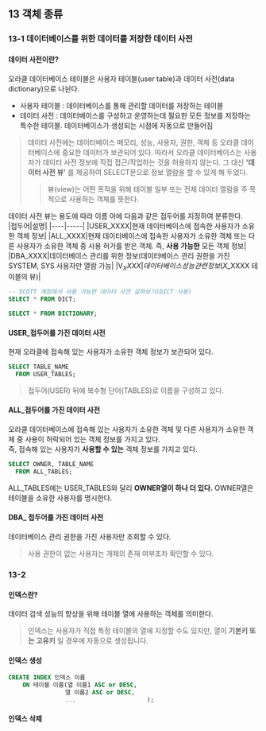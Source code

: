 ## 13 객체 종류

### 13-1 데이터베이스를 위한 데이터를 저장한 데이터 사전
#### 데이터 사전이란?
오라클 데이터베이스 테이블은 사용자 테이블(user table)과 데이터 사전(data dictionary)으로 나뉜다.     
- 사용자 테이블 : 데이터베이스를 통해 관리할 데이터를 저장하는 테이블        
- 데이터 사전 : 데이터베이스를 구성하고 운영하는데 필요한 모든 정보를 저장하는 특수한 테이블. 데이터베이스가 생성되는 시점에 자동으로 만들어짐     
> 데이터 사전에는 데이터베이스 메모리, 성능, 사용자, 권한, 객체 등 오라클 데이터베이스에 중요한 데이터가 보관되어 있다. 
> 따라서 오라클 데이터베이스는 사용자가 데이터 사전 정보에 직접 접근/작업하는 것을 허용하지 않는다. 
> 그 대신 **'데이터 사전 뷰'** 를 제공하여 SELECT문으로 정보 열람을 할 수 있게 해 두었다.
>> 뷰(view)는 어떤 목적을 위해 테이블 일부 또는 전체 데이터 열람을 주 목적으로 사용하는 객체를 뜻한다.

데이터 사전 뷰는 용도에 따라 이름 아에 다음과 같은 접두어를 지정하여 분류한다.    
|접두어|설명|
|----|-----|
|USER_XXXX|현재 데이터베이스에 접속한 사용자가 소유한 객체 정보|
|ALL_XXXX|현재 데이터베이스에 접속한 사용자가 소유한 객체 또는 다른 사용자가 소유한 객체 중 사용 허가를 받은 객체. 즉, **사용 가능한** 모든 객체 정보|
|DBA_XXXX|데이터베이스 관리를 위한 정보(데이터베이스 관리 권한을 가진 SYSTEM, SYS 사용자만 열람 가능|
|V$_XXXX|데이터베이스 성능 관련 정보(X$_XXXX 테이블의 뷰)|

```sql
-- SCOTT 계정에서 사용 가능한 데이터 사전 살펴보기(DICT 사용)
SELECT * FROM DICT;

SELECT * FROM DICTIONARY;
```

#### USER_접두어를 가진 데이터 사전
현재 오라클에 접속해 있는 사용자가 소유한 객체 정보가 보관되어 있다.    
```sql
SELECT TABLE_NAME
  FROM USER_TABLES;
```
> 접두어(USER) 뒤에 복수형 단어(TABLES)로 이름을 구성하고 있다.    

#### ALL_접두어를 가진 데이터 사전
오라클 데이터베이스에 접속해 있는 사용자가 소유한 객체 및 다른 사용자가 소유한 객체 중 사용이 허락되어 있는 객체 정보를 가지고 있다.     
즉, 접속해 있는 사용자가 **사용할 수 있는** 객체 정보를 가지고 있다.      
```sql
SELECT OWNER, TABLE_NAME
  FROM ALL_TABLES;
```
ALL_TABLES에는 USER_TABLES와 달리 **OWNER열이 하나 더 있다.** OWNER열은 테이블을 소유한 사용자를 명시한다.        

#### DBA_ 접두어를 가진 데이터 사전
데이터베이스 관리 권한을 가진 사용자만 조회할 수 있다.    
> 사용 권한이 없는 사용자는 개체의 존재 여부조차 확인할 수 있다.      

### 13-2
#### 인덱스란?
데이터 검색 성능의 향상을 위해 테이블 열에 사용하는 객체를 의미한다.    
> 인덱스는 사용자가 직접 특정 테이블의 열에 지정할 수도 있지만, 열이 **기본키 또는 고유키** 일 경우에 자동으로 생성됩니다.    

#### 인덱스 생성
```sql
CREATE INDEX 인덱스 이름
    ON 테이블 이름(열 이름1 ASC or DESC,
                열 이름2 ASC or DESC,
                ...                    );
```

#### 인덱스 삭제











